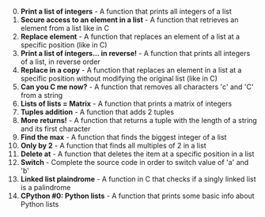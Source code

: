 0. **Print a list of integers** - A function that prints all integers of a list
1. **Secure access to an element in a list** - A function that retrieves an element from a list like in C
2. **Replace element** - A function that replaces an element of a list at a specific position (like in C)
3. **Print a list of integers... in reverse!** - A function that prints all integers of a list, in reverse order
4. **Replace in a copy** - A function that replaces an element in a list at a specific position without modifying the original list (like in C)
5. **Can you C me now?** - A function that removes all characters 'c' and 'C' from a string
6. **Lists of lists = Matrix** - A function that prints a matrix of integers
7. **Tuples addition** - A function that adds 2 tuples
8. **More returns!** - A function that returns a tuple with the length of a string and its first character
9. **Find the max** - A function that finds the biggest integer of a list
10. **Only by 2** - A function that finds all multiples of 2 in a list
11. **Delete at** - A function that deletes the item at a specific position in a list
12. **Switch** - Complete the source code in order to switch value of 'a' and 'b'
13. **Linked list plaindrome** - A function in C that checks if a singly linked list is a palindrome
14. **CPython #0: Python lists** - A function that prints some basic info about Python lists

